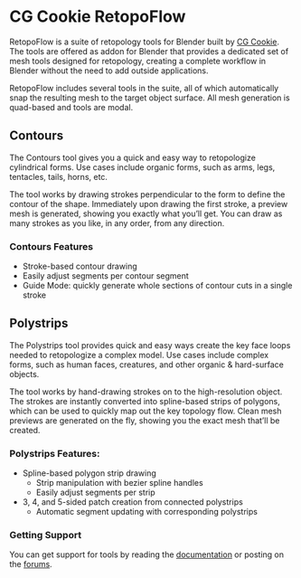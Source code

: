 CG Cookie RetopoFlow
==========

RetopoFlow is a suite of retopology tools for Blender built by [CG Cookie](http://cgcookie.com). The tools are offered as addon for Blender that provides a dedicated set of mesh tools designed for retopology, creating a complete workflow in Blender without the need to add outside applications.

RetopoFlow includes several tools in the suite, all of which automatically snap the resulting mesh to the target object surface. All mesh generation is quad-based and tools are modal. 

## Contours
The Contours tool gives you a quick and easy way to retopologize cylindrical forms. Use cases include organic forms, such as arms, legs, tentacles, tails, horns, etc.

The tool works by drawing strokes perpendicular to the form to define the contour of the shape. Immediately upon drawing the first stroke, a preview mesh is generated, showing you exactly what you’ll get. You can draw as many strokes as you like, in any order, from any direction.

### Contours Features
 - Stroke-based contour drawing
 - Easily adjust segments per contour segment
 - Guide Mode: quickly generate whole sections of contour cuts in a single stroke

## Polystrips
The Polystrips tool provides quick and easy ways create the key face loops needed to retopologize a complex model. Use cases include complex forms, such as human faces, creatures, and other organic & hard-surface objects.

The tool works by hand-drawing strokes on to the high-resolution object. The strokes are instantly converted into spline-based strips of polygons, which can be used to quickly map out the key topology flow. Clean mesh previews are generated on the fly, showing you the exact mesh that’ll be created.

### Polystrips Features:
 - Spline-based polygon strip drawing
   - Strip manipulation with bezier spline handles
   - Easily adjust segments per strip
 - 3, 4, and 5-sided patch creation from connected polystrips
   - Automatic segment updating with corresponding polystrips


### Getting Support
You can get support for tools by reading the [documentation](http://cgcookiemarkets.com/blender/all-products/retopoflow/?view=docs) or posting on the [forums](http://cgcookiemarkets.com/blender/all-products/retopoflow/?view=support).

